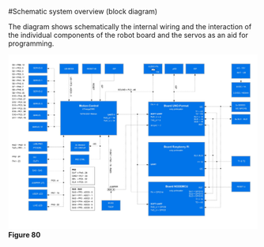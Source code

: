 #Schematic system overview (block diagram)

The diagram shows schematically the internal wiring and the interaction of the individual components of the robot board and the servos as an aid for programming.

![Figure 80](../../images/robobug-hexapod/Abb_80.png "Figure 80")   
**Figure 80**

